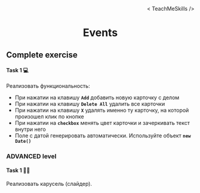 <p align='right'>< TeachMeSkills /></p>
<h1 align='center'>Events</h1>

## Complete exercise

#### Task 1 💻

Реализовать функциональность:

+ При нажатии на клавишу **`Add`** добавить новую карточку с делом
+ При нажатии на клавишу **`Delete All`** удалить все карточки
+ При нажатии на клавишу **`Х`** удалять именно ту карточку, на которой произошел клик по кнопке
+ При нажатии на **`checkbox`** менять цвет карточки и зачеркивать текст внутри него
+ Поле с датой генерировать автоматически. Используйте объект **`new Date()`**

### ADVANCED level

#### Task 1 👨‍🏫

Реализовать карусель (слайдер).
